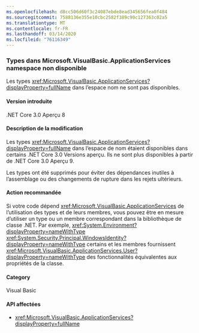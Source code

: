 ```yaml
---
ms.openlocfilehash: d8cc506d60f3c24087ebde8ead345656fea0f484
ms.sourcegitcommit: 7588136e355e10cbc2582f389c90c127363c02a5
ms.translationtype: MT
ms.contentlocale: fr-FR
ms.lasthandoff: 03/14/2020
ms.locfileid: "76116349"
---
```

### <a name="types-in-microsoftvisualbasicapplicationservices-namespace-not-available"></a>Types dans Microsoft.VisualBasic.ApplicationServices namespace non disponible

Les types <xref:Microsoft.VisualBasic.ApplicationServices?displayProperty=fullName> dans l’espace nom ne sont pas disponibles.

#### <a name="version-introduced"></a>Version introduite

.NET Core 3.0 Aperçu 8

#### <a name="change-description"></a>Description de la modification

Les types <xref:Microsoft.VisualBasic.ApplicationServices?displayProperty=fullName> dans l’espace de nom étaient disponibles dans certains .NET Core 3.0 Versions aperçu. Ils ne sont plus disponibles à partir de .NET Core 3.0 Aperçu 9.

Les types ont été supprimés pour éviter des dépendances inutiles à l’assemblage ou des changements de rupture dans les rejets ultérieurs.

#### <a name="recommended-action"></a>Action recommandée

Si votre code dépend <xref:Microsoft.VisualBasic.ApplicationServices> de l’utilisation des types et de leurs membres, vous pouvez être en mesure d’utiliser un type ou un membre correspondant dans la bibliothèque de classe .NET. Par exemple, <xref:System.Environment?displayProperty=nameWithType> <xref:System.Security.Principal.WindowsIdentity?displayProperty=nameWithType> certains et les membres fournissent <xref:Microsoft.VisualBasic.ApplicationServices.User?displayProperty=nameWithType> des fonctionnalités équivalentes aux propriétés de la classe.

#### <a name="category"></a>Category

Visual Basic

#### <a name="affected-apis"></a>API affectées

- <xref:Microsoft.VisualBasic.ApplicationServices?displayProperty=fullName>

<!--

### Affected APIs

- `N:Microsoft.VisualBasic.ApplicationServices`

-->
